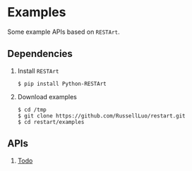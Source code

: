 # Examples

Some example APIs based on `RESTArt`.


## Dependencies

1. Install `RESTArt`

    ```
    $ pip install Python-RESTArt
    ```

2. Download examples

    ```
    $ cd /tmp
    $ git clone https://github.com/RussellLuo/restart.git
    $ cd restart/examples
    ```


## APIs

1. [Todo](todo)
